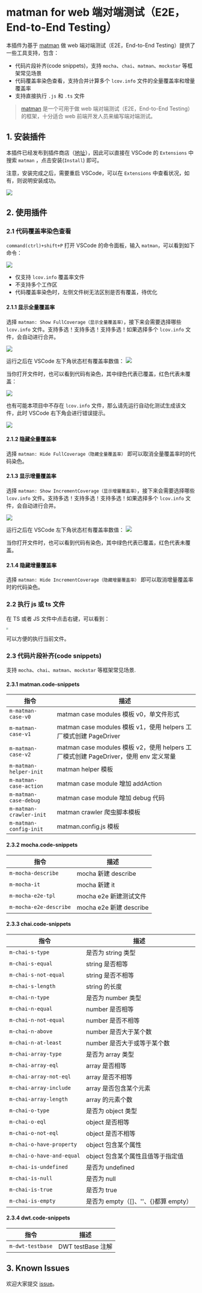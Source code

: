 # matman for web 端对端测试（E2E，End-to-End Testing）

本插件为基于 [matman](https://matmanjs.github.io/matman/) 做 web 端对端测试（E2E，End-to-End Testing）提供了一些工具支持，包含：

- 代码片段补齐(code snippets)，支持 `mocha`、`chai`、`matman`、`mockstar` 等框架常见场景
- 代码覆盖率染色查看，支持合并计算多个 `lcov.info` 文件的全量覆盖率和增量覆盖率
- 支持直接执行 `.js` 和 `.ts` 文件

> [matman](https://matmanjs.github.io/matman/) 是一个可用于做 web 端对端测试（E2E，End-to-End Testing）的框架，十分适合 web 前端开发人员来编写端对端测试。



## 1. 安装插件

本插件已经发布到插件商店（[地址](https://marketplace.visualstudio.com/items?itemName=matmanjs.matman)），因此可以直接在 VSCode 的 `Extensions` 中搜索 `matman` ，点击安装(`Install`) 即可。

注意，安装完成之后，需要重启 VSCode，可以在 `Extensions` 中查看状况，如有，则说明安装成功。

![](assets/extensions-matman-installed.png)


## 2. 使用插件

### 2.1 代码覆盖率染色查看

`command(ctrl)+shift+P` 打开 VSCode 的命令面板，输入 `matman`，可以看到如下命令：

![](assets/panel-all-matman-cmd.png)


- 仅支持 `lcov.info` 覆盖率文件
- 不支持多个工作区
- 代码覆盖率染色时，左侧文件树无法区别是否有覆盖，待优化


#### 2.1.1 显示全量覆盖率

选择 `matman: Show FullCoverage（显示全量覆盖率）`，接下来会需要选择哪些 `lcov.info` 文件。支持多选！支持多选！支持多选！如果选择多个 `lcov.info` 文件，会自动进行合并。

![](assets/panel-full-select-lcov.png)

运行之后在 VSCode 左下角状态栏有覆盖率数值：
![](assets/panel-full-bar-result.png)

当你打开文件时，也可以看到代码有染色，其中绿色代表已覆盖，红色代表未覆盖：

![](assets/panel-local-coverage-color.png)

也有可能本项目中不存在 `lcov.info` 文件，那么请先运行自动化测试生成该文件，此时 VSCode 右下角会进行错误提示。

![](assets/panel-no-lcov.png)


#### 2.1.2 隐藏全量覆盖率

选择 `matman: Hide FullCoverage（隐藏全量覆盖率）` 即可以取消全量覆盖率时的代码染色。

#### 2.1.3 显示增量覆盖率

选择 `matman: Show IncrementCoverage（显示增量覆盖率）`，接下来会需要选择哪些 `lcov.info` 文件。支持多选！支持多选！支持多选！如果选择多个 `lcov.info` 文件，会自动进行合并。

![](assets/panel-full-select-lcov.png)

运行之后在 VSCode 左下角状态栏有覆盖率数值：
![](assets/panel-full-bar-result.png)

当你打开文件时，也可以看到代码有染色，其中绿色代表已覆盖，红色代表未覆盖。


#### 2.1.4 隐藏增量覆盖率

选择 `matman: Hide IncrementCoverage（隐藏增量覆盖率）` 即可以取消增量覆盖率时的代码染色。



### 2.2 执行 js 或 ts 文件

在 TS 或者 JS 文件中点击右键，可以看到：

<img src="assets/run-file.png" style="zoom:33%;" />

可以方便的执行当前文件。

### 2.3 代码片段补齐(code snippets)

支持 `mocha`、`chai`、`matman`、`mockstar` 等框架常见场景.

#### 2.3.1 matman.code-snippets

| 指令 |  描述 |
| --- | --- |
| `m-matman-case-v0` | matman case modules 模板 v0，单文件形式 |
| `m-matman-case-v1` | matman case modules 模板 v1，使用 helpers 工厂模式创建 PageDriver |
| `m-matman-case-v2` | matman case modules 模板 v2，使用 helpers 工厂模式创建 PageDriver，使用 env 定义常量 |
| `m-matman-helper-init` | matman helper 模板 |
| `m-matman-case-action` | matman case module 增加 addAction |
| `m-matman-case-debug` | matman case module 增加 debug 代码 |
| `m-matman-crawler-init` | matman crawler 爬虫脚本模板 |
| `m-matman-config-init` | matman.config.js 模板 |

#### 2.3.2 mocha.code-snippets

| 指令 |  描述 |
| --- | --- |
| `m-mocha-describe` | mocha 新建 describe |
| `m-mocha-it` | mocha 新建 it |
| `m-mocha-e2e-tpl` | mocha e2e 新建测试文件 |
| `m-mocha-e2e-describe` | mocha e2e 新建 describe |

#### 2.3.3 chai.code-snippets

| 指令 |  描述 |
| --- | --- |
| `m-chai-s-type` | 是否为 string 类型 |
| `m-chai-s-equal` | string 是否相等 |
| `m-chai-s-not-equal` | string 是否不相等 |
| `m-chai-s-length` | string 的长度 |
| `m-chai-n-type` | 是否为 number 类型 |
| `m-chai-n-equal` | number 是否相等 |
| `m-chai-n-not-equal` | number 是否不相等 |
| `m-chai-n-above` | number 是否大于某个数 |
| `m-chai-n-at-least` | number 是否大于或等于某个数 |
| `m-chai-array-type` | 是否为 array 类型 |
| `m-chai-array-eql` | array 是否相等 |
| `m-chai-array-not-eql` | array 是否不相等 |
| `m-chai-array-include` | array 是否包含某个元素 |
| `m-chai-array-length` | array 的元素个数 |
| `m-chai-o-type` | 是否为 object 类型 |
| `m-chai-o-eql` | object 是否相等 |
| `m-chai-o-not-eql` | object 是否不相等 |
| `m-chai-o-have-property` | object 包含某个属性 |
| `m-chai-o-have-and-equal` | object 包含某个属性且值等于指定值 |
| `m-chai-is-undefined` | 是否为 undefined |
| `m-chai-is-null` | 是否为 null |
| `m-chai-is-true` | 是否为 true |
| `m-chai-is-empty` | 是否为 empty（[]、''、{}都算 empty） |

#### 2.3.4 dwt.code-snippets

| 指令 |  描述 |
| --- | --- |
| `m-dwt-testbase` | DWT testBase 注解 |

## 3. Known Issues

欢迎大家提交 [issue](https://github.com/matmanjs/vscode-plugin/issues/new)。
